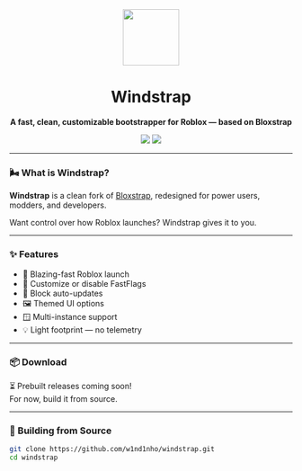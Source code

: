 <div align="center">
  <img src="https://i.imgur.com/s1o6JXX.png" width="100" />
  <h1>Windstrap</h1>
  <p><strong>A fast, clean, customizable bootstrapper for Roblox — based on Bloxstrap</strong></p>
  <p>
    <img src="https://img.shields.io/github/stars/w1nd1nho/windstrap?style=social" />
    <img src="https://img.shields.io/github/forks/w1nd1nho/windstrap?style=social" />
  </p>
</div>

---

### 🌬️ What is Windstrap?

**Windstrap** is a clean fork of [Bloxstrap](https://github.com/pizzaboxer/bloxstrap), redesigned for power users, modders, and developers.

Want control over how Roblox launches? Windstrap gives it to you.

---

### ✨ Features

- 🚀 Blazing-fast Roblox launch
- 🔧 Customize or disable FastFlags
- 🚫 Block auto-updates
- 🖼️ Themed UI options
- 🪟 Multi-instance support
- 💡 Light footprint — no telemetry

---

### 📦 Download

⏳ Prebuilt releases coming soon!  
For now, build it from source.

---

### 🧰 Building from Source

```bash
git clone https://github.com/w1nd1nho/windstrap.git
cd windstrap
